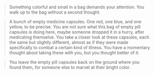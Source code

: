 >Something colorful and small in a bag demands your attention. You walk up to the bag without a second thought.  
  
>A bunch of empty medicine capsules. One red, one blue, and one yellow, to be precise. You are not sure what this bag of empty pill capsules is doing here, maybe someone dropped it in a hurry, after medicating themselve. You take a closer look at these capsules, each the same but slightly different, almost as if they were made specifically to combat a certain kind of illness. You have a momentary thought about taking these with you, but you thought better of it.  
  
>You leave the empty pill capsules back on the ground where you found them, for someone else to marvel at their bright color.  

